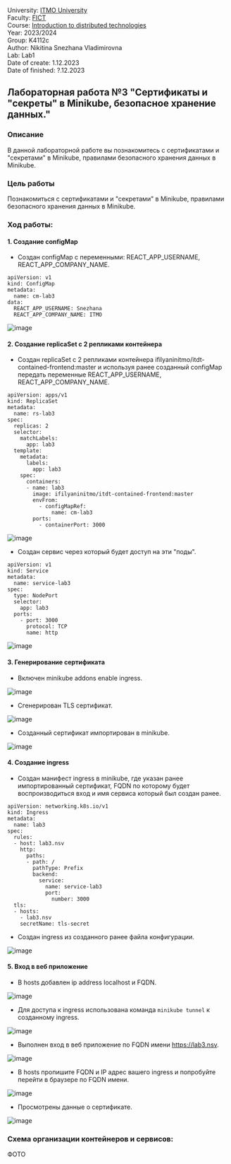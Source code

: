 University: [ITMO University](https://itmo.ru/ru/)  
Faculty: [FICT](https://fict.itmo.ru)  
Course: [Introduction to distributed technologies](https://github.com/itmo-ict-faculty/introduction-to-distributed-technologies)  
Year: 2023/2024  
Group: K4112c  
Author: Nikitina Snezhana Vladimirovna  
Lab: Lab1  
Date of create: 1.12.2023  
Date of finished: ?.12.2023  

## Лабораторная работа №3 "Сертификаты и "секреты" в Minikube, безопасное хранение данных."
### Описание
В данной лабораторной работе вы познакомитесь с сертификатами и "секретами" в Minikube, правилами безопасного хранения данных в Minikube.
### Цель работы
Познакомиться с сертификатами и "секретами" в Minikube, правилами безопасного хранения данных в Minikube.
### Ход работы:
#### 1. Создание configMap
- Создан configMap с переменными: REACT_APP_USERNAME, REACT_APP_COMPANY_NAME.
```
apiVersion: v1
kind: ConfigMap
metadata:
  name: cm-lab3
data:
  REACT_APP_USERNAME: Snezhana
  REACT_APP_COMPANY_NAME: ITMO
```

![image](https://github.com/snekitushka/2023_2024-introduction_to_distributed_technologies-k4112c-nikitina_s_v/assets/65435279/cee75cca-c703-4515-b35e-93ebbc3ab183)

#### 2. Создание replicaSet с 2 репликами контейнера
- Создан replicaSet с 2 репликами контейнера ifilyaninitmo/itdt-contained-frontend:master и используя ранее созданный configMap передать переменные REACT_APP_USERNAME, REACT_APP_COMPANY_NAME.
```
apiVersion: apps/v1
kind: ReplicaSet
metadata:
  name: rs-lab3
spec:
  replicas: 2
  selector:
    matchLabels:
      app: lab3
  template:
    metadata:
      labels:
        app: lab3
    spec:
      containers:
      - name: lab3
        image: ifilyaninitmo/itdt-contained-frontend:master
        envFrom:
          - configMapRef:
              name: cm-lab3
        ports:
          - containerPort: 3000
```

![image](https://github.com/snekitushka/2023_2024-introduction_to_distributed_technologies-k4112c-nikitina_s_v/assets/65435279/1ba28b55-88f4-40d0-b442-8e625e69c6e2)

- Создан cервис через который будет доступ на эти "поды".
```
apiVersion: v1
kind: Service
metadata:
  name: service-lab3
spec:
  type: NodePort
  selector:
    app: lab3
  ports:
    - port: 3000
      protocol: TCP
      name: http
```

![image](https://github.com/snekitushka/2023_2024-introduction_to_distributed_technologies-k4112c-nikitina_s_v/assets/65435279/2356dd42-281e-48bd-b061-41c9be354aa4)

#### 3. Генерирование сертификата
- Включен minikube addons enable ingress.

![image](https://github.com/snekitushka/2023_2024-introduction_to_distributed_technologies-k4112c-nikitina_s_v/assets/65435279/8a083591-5c46-47e2-b69c-2be2b47782f8)

- Сгенерирован TLS сертификат.

![image](https://github.com/snekitushka/2023_2024-introduction_to_distributed_technologies-k4112c-nikitina_s_v/assets/65435279/3df5762f-df67-451e-8031-5f443a8b8de7)

- Созданный сертификат импортирован в minikube.

![image](https://github.com/snekitushka/2023_2024-introduction_to_distributed_technologies-k4112c-nikitina_s_v/assets/65435279/d418805c-3574-4957-9342-df5277bf1f15)


#### 4. Создание ingress
- Создан манифест ingress в minikube, где указан ранее импортированный сертификат, FQDN по которому будет воспроизводиться вход и имя сервиса который был создан ранее.
```
apiVersion: networking.k8s.io/v1
kind: Ingress
metadata:
  name: lab3
spec:
  rules:
  - host: lab3.nsv
    http:
      paths:
      - path: /
        pathType: Prefix
        backend:
          service:
            name: service-lab3
            port:
              number: 3000
  tls:
  - hosts:
    - lab3.nsv
    secretName: tls-secret
```
- Создан ingress из созданного ранее файла конфигурации.

![image](https://github.com/snekitushka/2023_2024-introduction_to_distributed_technologies-k4112c-nikitina_s_v/assets/65435279/155b974b-35d3-4e95-a3e5-fc07d6325224)

#### 5. Вход в веб приложение
- В hosts добавлен ip address localhost и FQDN.

![image](https://github.com/snekitushka/2023_2024-introduction_to_distributed_technologies-k4112c-nikitina_s_v/assets/65435279/50395ce1-0c11-4144-ac27-cd542b1c1c39)

- Для доступа к ingress использована команда `minikube tunnel` к созданному ingress.

![image](https://github.com/snekitushka/2023_2024-introduction_to_distributed_technologies-k4112c-nikitina_s_v/assets/65435279/74a6fc1a-3701-469f-9f5c-2b80e9c4adaf)

- Выполнен вход в веб приложение по FQDN имени https://lab3.nsv.

![image](https://github.com/snekitushka/2023_2024-introduction_to_distributed_technologies-k4112c-nikitina_s_v/assets/65435279/ab9d937e-68b7-44b4-b43d-e5162b1081a4)

- В hosts пропишите FQDN и IP адрес вашего ingress и попробуйте перейти в браузере по FQDN имени.

![image](https://github.com/snekitushka/2023_2024-introduction_to_distributed_technologies-k4112c-nikitina_s_v/assets/65435279/deff2727-0528-45ac-ae1e-f92d064ceaa7)


- Просмотрены данные о сертификате.

![image](https://github.com/snekitushka/2023_2024-introduction_to_distributed_technologies-k4112c-nikitina_s_v/assets/65435279/4d219afe-2cd7-4d65-bd6d-91bd795f2ba5)

### Схема организации контейнеров и сервисов:
ФОТО
